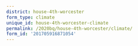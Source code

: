 ```yaml
---
district: house-4th-worcester
form_type: climate
unique_id: house-4th-worcester-climate
permalink: /2020bq/house-4th-worcester/climate/
form_id: '201705916871054'
---
```

